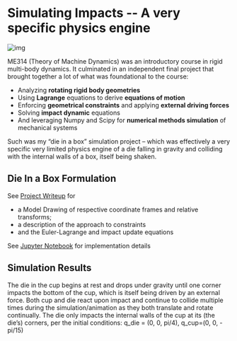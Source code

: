 # Simulating Impacts -- A very specific physics engine

![img](https://lh6.googleusercontent.com/DkLHuv10JCAyICOj3ImhsTpJaDbn0RaNpXyIfQzSSsb2jv20-AaIMsX0qlhzOCnBM5OkStYnizrvu6v2NLso7hprXU1WBev-RSdMsfnm5vjQXws8YyHcfV2k-0D_rEVw9lyfbERm7lW_-ns_IxHfgwpDDpcxKTV4LczA1DiDtQfkTZcDO0f6GFp5GA)

ME314 (Theory of Machine Dynamics) was an introductory course in rigid multi-body dynamics. It culminated in an independent final project that brought together a lot of what was foundational to the course:

- Analyzing **rotating rigid body geometries**
- Using **Lagrange** equations to derive **equations of motion** 
- Enforcing **geometrical constraints** and applying **external driving forces**
- Solving **impact dynamic** equations
- And leveraging Numpy and Scipy for **numerical methods simulation** of mechanical systems

Such was my “die in a box” simulation project – which was effectively a very specific very limited physics engine of a die falling in gravity and colliding with the internal walls of a box, itself being shaken.

## Die In a Box Formulation

See [Project Writeup](https://github.com/kjwelbeck3/me314_DieInABox/blob/main/ME314%20Final%20Project%20Writeup-%20Die%20in%20a%20Cup%20.pdf) for 

- a Model Drawing of respective coordinate frames and relative transforms;  
- a description of the approach to constraints
- and the Euler-Lagrange and impact update equations

See [Jupyter Notebook](https://github.com/kjwelbeck3/me314_DieInABox/blob/main/ME314_Die%20in%20Cup_KojoWelbeck.ipynb) for implementation details

## Simulation Results

The die in the cup begins at rest and drops under gravity until one corner impacts the bottom of the cup, which is itself being driven by an external force. Both cup and die react upon impact and continue to collide multiple times during the simulation/animation as they both translate and rotate continually. The die only impacts the internal walls of the cup at its (the die’s) corners, per the initial conditions: q_die = (0, 0, pi/4), q_cup=(0, 0, -pi/15) 